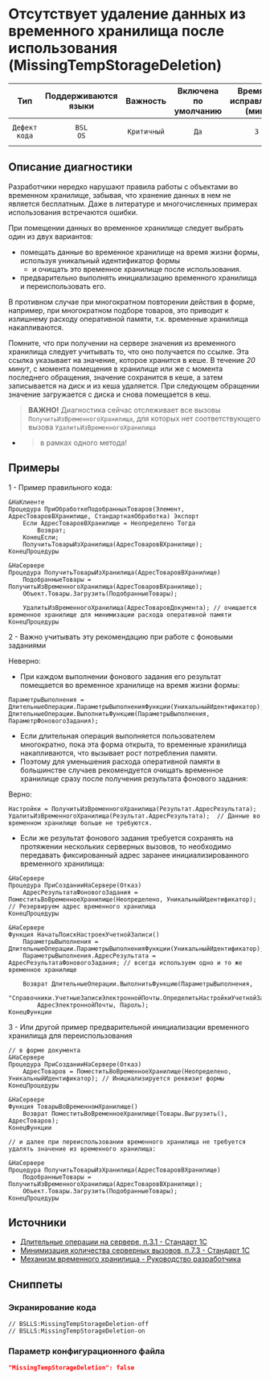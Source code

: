 # Отсутствует удаление данных из временного хранилища после использования (MissingTempStorageDeletion)

 Тип | Поддерживаются<br>языки | Важность | Включена<br>по умолчанию | Время на<br>исправление (мин) | Тэги 
 :-: | :-: | :-: | :-: | :-: | :-: 
 `Дефект кода` | `BSL`<br>`OS` | `Критичный` | `Да` | `3` | `standard`<br>`performance`<br>`badpractice` 

<!-- Блоки выше заполняются автоматически, не трогать -->
## Описание диагностики
<!-- Описание диагностики заполняется вручную. Необходимо понятным языком описать смысл и схему работу -->

Разработчики нередко нарушают правила работы с объектами во временном хранилище, забывая, что хранение данных в нем не является бесплатным. Даже в литературе и многочисленных примерах использования встречаются ошибки.

При помещении данных во временное хранилище следует выбрать один из двух вариантов:

- помещать данные во временное хранилище на время жизни формы, используя уникальный идентификатор формы 
  - и очищать это временное хранилище после использования.
- предварительно выполнять инициализацию временного хранилища и переиспользовать его.

В противном случае при многократном повторении действия в форме, например, при многократном подборе товаров, это приводит к излишнему расходу оперативной памяти, т.к. временные хранилища накапливаются.

Помните, что при получении на сервере значения из временного хранилища следует учитывать то, что оно получается по ссылке. 
Эта ссылка указывает на значение, которое хранится в кеше. В течение *20 минут*, с момента помещения в хранилище или же с момента последнего обращения, значение сохранится в кеше, а затем записывается на диск и из кеша удаляется. При следующем обращении значение загружается с диска и снова помещается в кеш.

>**ВАЖНО!** Диагностика сейчас отслеживает все вызовы `ПолучитьИзВременногоХранилища`, для которых нет соответствующего вызова `УдалитьИзВременногоХранилища`
- > в рамках одного метода!

## Примеры
<!-- В данном разделе приводятся примеры, на которые диагностика срабатывает, а также можно привести пример, как можно исправить ситуацию -->
  
1 - Пример правильного кода:
```bsl
&НаКлиенте
Процедура ПриОбработкеПодобранныхТоваров(Элемент, АдресТоваровВХранилище, СтандартнаяОбработка) Экспорт
    Если АдресТоваровВХранилище = Неопределено Тогда
        Возврат;
    КонецЕсли;
    ПолучитьТоварыИзХранилища(АдресТоваровВХранилище); 
КонецПроцедуры

&НаСервере
Процедура ПолучитьТоварыИзХранилища(АдресТоваровВХранилище)
    ПодобранныеТовары = ПолучитьИзВременногоХранилища(АдресТоваровВХранилище);
    Объект.Товары.Загрузить(ПодобранныеТовары);

    УдалитьИзВременногоХранилища(АдресТоваровДокумента); // очищается временное хранилище для минимизации расхода оперативной памяти
КонецПроцедуры 
```

2 - Важно учитывать эту рекомендацию при работе с фоновыми заданиями

Неверно:
- При каждом выполнении фонового задания его результат помещается во временное хранилище на время жизни формы:
```bsl
ПараметрыВыполнения = ДлительныеОперации.ПараметрыВыполненияФункции(УникальныйИдентификатор);
ДлительныеОперации.ВыполнитьФункцию(ПараметрыВыполнения, ПараметрФоновогоЗадания);
```

- Если длительная операция выполняется пользователем многократно, пока эта форма открыта, то временные хранилища накапливаются, что вызывает рост потребления памяти. 
- Поэтому для уменьшения расхода оперативной памяти в большинстве случаев рекомендуется очищать временное хранилище сразу после получения результата фонового задания:

Верно:
```bsl
Настройки = ПолучитьИзВременногоХранилища(Результат.АдресРезультата);
УдалитьИзВременногоХранилища(Результат.АдресРезультата);  // Данные во временном хранилище больше не требуются.
```

- Если же результат фонового задания требуется сохранять на протяжении нескольких серверных вызовов, то необходимо передавать фиксированный адрес заранее инициализированного временного хранилища:
```bsl
&НаСервере
Процедура ПриСозданииНаСервере(Отказ)
    АдресРезультатаФоновогоЗадания = ПоместитьВоВременноеХранилище(Неопределено, УникальныйИдентификатор); // Резервируем адрес временного хранилища
КонецПроцедуры

&НаСервере
Функция НачатьПоискНастроекУчетнойЗаписи()
    ПараметрыВыполнения = ДлительныеОперации.ПараметрыВыполненияФункции(УникальныйИдентификатор);
    ПараметрыВыполнения.АдресРезультата = АдресРезультатаФоновогоЗадания; // всегда используем одно и то же временное хранилище

    Возврат ДлительныеОперации.ВыполнитьФункцию(ПараметрыВыполнения,
        "Справочники.УчетныеЗаписиЭлектроннойПочты.ОпределитьНастройкиУчетнойЗаписи",
        АдресЭлектроннойПочты, Пароль);
КонецФункции
```

3 - Или другой пример предварительной инициализации временного хранилища для переиспользования

```bsl
// в форме документа
&НаСервере
Процедура ПриСозданииНаСервере(Отказ)
    АдресТоваров = ПоместитьВоВременноеХранилище(Неопределено, УникальныйИдентификатор); // Инициализируется реквизит формы
КонецПроцедуры

&НаСервере
Функция ТоварыВоВременномХранилище()
    Возврат ПоместитьВоВременноеХранилище(Товары.Выгрузить(), АдресТоваров);
КонецФункции

// и далее при переиспользовании временного хранилища не требуется удалять значение из временного хранилища:

&НаСервере
Процедура ПолучитьТоварыИзХранилища(АдресТоваровВХранилище)
    ПодобранныеТовары = ПолучитьИзВременногоХранилища(АдресТоваровВХранилище);
    Объект.Товары.Загрузить(ПодобранныеТовары);
КонецПроцедуры
```

## Источники
<!-- Необходимо указывать ссылки на все источники, из которых почерпнута информация для создания диагностики -->
<!-- Примеры источников

* Источник: [Стандарт: Тексты модулей](https://its.1c.ru/db/v8std#content:456:hdoc)
* Полезная информация: [Отказ от использования модальных окон](https://its.1c.ru/db/metod8dev#content:5272:hdoc)
* Источник: [Cognitive complexity, ver. 1.4](https://www.sonarsource.com/docs/CognitiveComplexity.pdf) -->

- [Длительные операции на сервере, п.3.1 - Стандарт 1С](https://its.1c.ru/db/v8std#content:642:hdoc)
- [Минимизация количества серверных вызовов, п.7.3 - Стандарт 1С](https://its.1c.ru/db/v8std#content:487:hdoc)
- [Механизм временного хранилища - Руководство разработчика](https://its.1c.ru/db/v8319doc#bookmark:dev:TI000000810)

## Сниппеты

<!-- Блоки ниже заполняются автоматически, не трогать -->
### Экранирование кода

```bsl
// BSLLS:MissingTempStorageDeletion-off
// BSLLS:MissingTempStorageDeletion-on
```

### Параметр конфигурационного файла

```json
"MissingTempStorageDeletion": false
```
